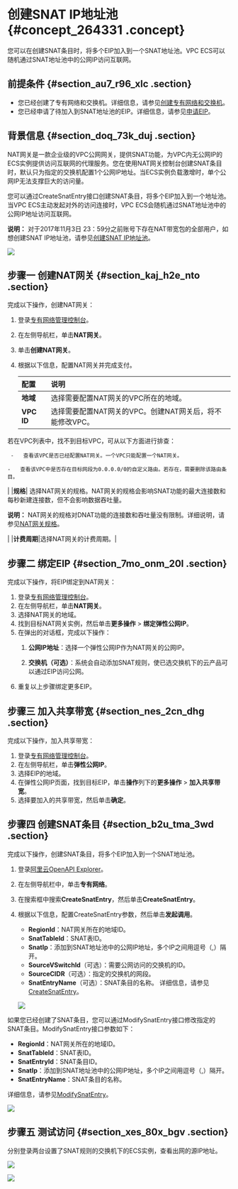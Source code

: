 # 创建SNAT IP地址池 {#concept_264331 .concept}

您可以在创建SNAT条目时，将多个EIP加入到一个SNAT地址池。VPC ECS可以随机通过SNAT地址池中的公网IP访问互联网。

## 前提条件 {#section_au7_r96_xlc .section}

-   您已经创建了专有网络和交换机。详细信息，请参见[创建专有网络和交换机](../../../../../intl.zh-CN/用户指南/专有网络和子网/管理专有网络.md#section_ufw_rhv_rdb)。
-   您已经申请了待加入到SNAT地址池的EIP。详细信息，请参见[申请EIP](../../../../../intl.zh-CN/用户指南/申请EIP.md#)。

## 背景信息 {#section_doq_73k_duj .section}

NAT网关是一款企业级的VPC公网网关，提供SNAT功能，为VPC内无公网IP的ECS实例提供访问互联网的代理服务。您在使用NAT网关控制台创建SNAT条目时，默认只为指定的交换机配置1个公网IP地址。当ECS实例负载激增时，单个公网IP无法支撑巨大的访问量。

您可以通过CreateSnatEntry接口创建SNAT条目，将多个EIP加入到一个地址池。当VPC ECS主动发起对外的访问连接时，VPC ECS会随机通过SNAT地址池中的公网IP地址访问互联网。

**说明：** 对于2017年11月3日 23：59分之前账号下存在NAT带宽包的全部用户，如想创建SNAT IP地址池，请参见[创建SNAT IP地址池](https://yq.aliyun.com/articles/533821)。

![](http://static-aliyun-doc.oss-cn-hangzhou.aliyuncs.com/assets/img/217943/155833218647136_zh-CN.png)

## 步骤一 创建NAT网关 {#section_kaj_h2e_nto .section}

完成以下操作，创建NAT网关：

1.  登录[专有网络管理控制台](https://vpcnext.console.aliyun.com/nat/)。
2.  在左侧导航栏，单击**NAT网关**。
3.  单击**创建NAT网关**。
4.  根据以下信息，配置NAT网关并完成支付。

    |配置|说明|
    |:-|:-|
    |**地域**|选择需要配置NAT网关的VPC所在的地域。|
    |**VPC ID**| 选择需要配置NAT网关的VPC。创建NAT网关后，将不能修改VPC。

 若在VPC列表中，找不到目标VPC，可从以下方面进行排查：

     -   查看该VPC是否已经配置NAT网关。一个VPC只能配置一个NAT网关。

    -   查看该VPC中是否存在目标网段为0.0.0.0/0的自定义路由。若存在，需要删除该路由条目。

 |
    |**规格**| 选择NAT网关的规格。NAT网关的规格会影响SNAT功能的最大连接数和每秒新建连接数，但不会影响数据吞吐量。

 **说明：** NAT网关的规格对DNAT功能的连接数和吞吐量没有限制。详细说明，请参见[NAT网关规格](../intl.zh-CN/用户指南/NAT网关规格.md#)。

 |
    |**计费周期**|选择NAT网关的计费周期。|


## 步骤二 绑定EIP {#section_7mo_onm_20l .section}

完成以下操作，将EIP绑定到NAT网关：

1.  登录[专有网络管理控制台](https://vpcnext.console.aliyun.com/nat/)。
2.  在左侧导航栏，单击**NAT网关**。
3.  选择NAT网关的地域。
4.  找到目标NAT网关实例，然后单击**更多操作** \> **绑定弹性公网IP**。
5.  在弹出的对话框，完成以下操作：
    1.  **公网IP地址**：选择一个弹性公网IP作为NAT网关的公网IP。

         

    2.  **交换机（可选）**：系统会自动添加SNAT规则，使已选交换机下的云产品可以通过EIP访问公网。
6.  重复以上步骤绑定更多EIP。

## 步骤三 加入共享带宽 {#section_nes_2cn_dhg .section}

完成以下操作，加入共享带宽：

1.  登录[专有网络管理控制台](https://vpcnext.console.aliyun.com/nat/)。
2.  在左侧导航栏，单击**弹性公网IP**。
3.  选择EIP的地域。
4.  在弹性公网IP页面，找到目标EIP，单击**操作**列下的**更多操作** \> **加入共享带宽**。
5.  选择要加入的共享带宽，然后单击**确定**。

## 步骤四 创建SNAT条目 {#section_b2u_tma_3wd .section}

完成以下操作，创建SNAT条目，将多个EIP加入到一个SNAT地址池。

1.  登录[阿里云OpenAPI Explorer](https://api.aliyun.com)。
2.  在左侧导航栏中，单击**专有网络**。
3.  在搜索框中搜索**CreateSnatEntry**，然后单击**CreateSnatEntry**。
4.  根据以下信息，配置CreateSnatEntry参数，然后单击**发起调用**。

    -   **RegionId**：NAT网关所在的地域ID。
    -   **SnatTableId**：SNAT表ID。
    -   **SnatIp**：添加到SNAT地址池中的公网IP地址，多个IP之间用逗号（,）隔开。
    -   **SourceVSwitchId**（可选）：需要公网访问的交换机的ID。
    -   **SourceCIDR**（可选）：指定的交换机的网段。
    -   **SnatEntryName**（可选）：SNAT条目的名称。
    详细信息，请参见[CreateSnatEntry](../../../../../intl.zh-CN/API参考/NAT网关/CreateSnatEntry.md#)。

    ![](http://static-aliyun-doc.oss-cn-hangzhou.aliyuncs.com/assets/img/217943/155833218647549_zh-CN.png)


如果您已经创建了SNAT条目，您可以通过ModifySnatEntry接口修改指定的SNAT条目。ModifySnatEntry接口参数如下：

-   **RegionId**：NAT网关所在的地域ID。
-   **SnatTableId**：SNAT表ID。
-   **SnatEntryId**：SNAT条目ID。
-   **SnatIp**：添加到SNAT地址池中的公网IP地址，多个IP之间用逗号（,）隔开。
-   **SnatEntryName**：SNAT条目的名称。

详细信息，请参见[ModifySnatEntry](../../../../../intl.zh-CN/API参考/NAT网关/ModifySnatEntry.md#)。

![](http://static-aliyun-doc.oss-cn-hangzhou.aliyuncs.com/assets/img/217943/155833218647556_zh-CN.png)

## 步骤五 测试访问 {#section_xes_80x_bgv .section}

分别登录两台设置了SNAT规则的交换机下的ECS实例，查看出网的源IP地址。

![](http://static-aliyun-doc.oss-cn-hangzhou.aliyuncs.com/assets/img/217943/155833218647157_zh-CN.png)

![](http://static-aliyun-doc.oss-cn-hangzhou.aliyuncs.com/assets/img/217943/155833218747158_zh-CN.png)

